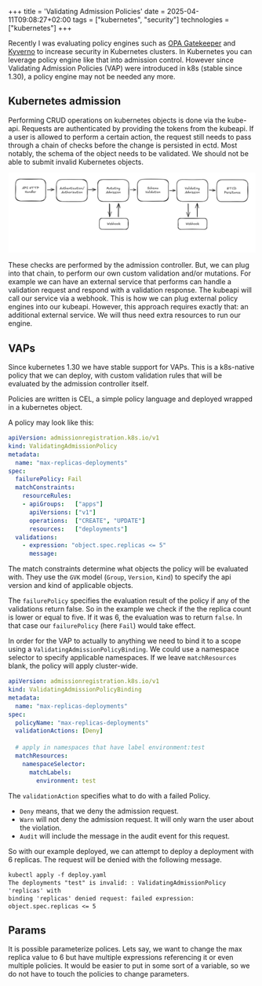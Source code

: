 +++
title = 'Validating Admission Policies'
date = 2025-04-11T09:08:27+02:00
tags = ["kubernetes", "security"]
technologies = ["kubernetes"]
+++

Recently I was evaluating policy engines such as [OPA Gatekeeper](https://open-policy-agent.github.io/gatekeeper/website/) and [Kyverno](https://kyverno.io/) to increase security in Kubernetes clusters.
In Kubernetes you can leverage policy engine like that into admission control.
However since Validating Admission Policies (VAP) were introduced in k8s (stable since 1.30), a policy engine may not be needed any more.

## Kubernetes admission

Performing CRUD operations on kubernetes objects is done via the kube-api.
Requests are authenticated by providing the tokens from the kubeapi.
If a user is allowed to perform a certain action, the request still needs to pass through a chain of checks before the change is persisted in ectd.
Most notably, the schema of the object needs to be validated.
We should not be able to submit invalid Kubernetes objects.

![kubernetes-admission](admission.png)

These checks are performed by the admission controller.
But, we can plug into that chain, to perform our own custom validation and/or mutations.
For example we can have an external service that performs can handle a validation request and respond with a validation response.
The kubeapi will call our service via a webhook.
This is how we can plug external policy engines into our kubeapi.
However, this approach requires exactly that: an additional external service.
We will thus need extra resources to run our engine.

## VAPs

Since kubernetes 1.30 we have stable support for VAPs.
This is a k8s-native policy that we can deploy, with custom validation rules that will be evaluated by the admission controller itself.

Policies are written is CEL, a simple policy language and deployed wrapped in a kubernetes object.

A policy may look like this:

```yaml
apiVersion: admissionregistration.k8s.io/v1
kind: ValidatingAdmissionPolicy
metadata:
  name: "max-replicas-deployments"
spec:
  failurePolicy: Fail
  matchConstraints:
    resourceRules:
    - apiGroups:   ["apps"]
      apiVersions: ["v1"]
      operations:  ["CREATE", "UPDATE"]
      resources:   ["deployments"]
  validations:
    - expression: "object.spec.replicas <= 5"
      message: 
```

The match constraints determine what objects the policy will be evaluated with.
They use the `GVK` model (`Group`, `Version`, `Kind`) to specify the api version and kind of applicable objects.

The `failurePolicy` specifies the evaluation result of the policy if any of the validations return false.
So in the example we check if the the replica count is lower or equal to five.
If it was 6, the evaluation was to return `false`.
In that case our `failurePolicy` (here `Fail`) would take effect.

In order for the VAP to actually to anything we need to bind it to a scope using a `ValidatingAdmissionPolicyBinding`.
We could use a namespace selector to specify applicable namespaces.
If we leave `matchResources` blank, the policy will apply cluster-wide.

```yaml
apiVersion: admissionregistration.k8s.io/v1
kind: ValidatingAdmissionPolicyBinding
metadata:
  name: "max-replicas-deployments"
spec:
  policyName: "max-replicas-deployments"
  validationActions: [Deny]
  
  # apply in namespaces that have label environment:test
  matchResources:
    namespaceSelector:
      matchLabels:
        environment: test
```

The `validationAction` specifies what to do with a failed Policy.

- `Deny` means, that we deny the admission request.
- `Warn` will not deny the admission request. It will only warn the user about the violation.
- `Audit` will include the message in the audit event for this request.

So with our example deployed, we can attempt to deploy a deployment with 6 replicas.
The request will be denied with the following message.

```plaintext{lineNos=false}
kubectl apply -f deploy.yaml 
The deployments "test" is invalid: : ValidatingAdmissionPolicy 'replicas' with
binding 'replicas' denied request: failed expression: object.spec.replicas <= 5

```

## Params

It is possible parameterize polices.
Lets say, we want to change the max replica value to 6 but have multiple expressions referencing it or even multiple policies.
It would be easier to put in some sort of a variable, so we do not have to touch the policies to change parameters.

